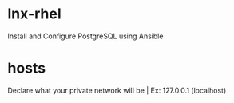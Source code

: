 # lnx-rhel
Install and Configure PostgreSQL using Ansible

# hosts
Declare what your private network will be | Ex: 127.0.0.1 (localhost)
  

